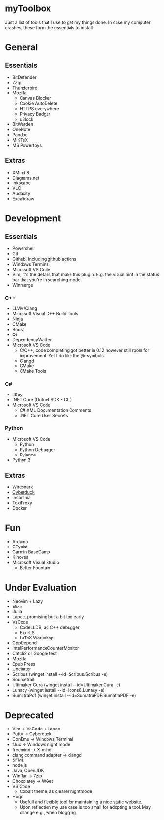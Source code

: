 # myToolbox
Just a list of tools that I use to get my things done.
In case my computer crashes, these form the essentials to install

# General
## Essentials
* BitDefender
* 7Zip
* Thunderbird
* Mozilla
  * Canvas Blocker
  * Cookie AutoDelete
  * HTTPS everywhere
  * Privacy Badger
  * uBlock
* BitWarden
* OneNote
* Pandoc
* MiKTeX
* MS Powertoys

## Extras
* XMind 8
* Diagrams.net
* Inkscape
* VLC
* Audacity
* Excalidraw

# Development
## Essentials
* Powershell
* Git
* Github, including github actions
* Windows Terminal
* Microsoft VS Code
 * Vim, it's the details that make this plugin. E.g. the visual hint in the status bar that you're in searching mode
* Winmerge

### C++ 
* LLVM/Clang
* Microsoft Visual C++ Build Tools
* Ninja
* CMake
* Boost
* Qt
* DependencyWalker
* Microsoft VS Code
  * C/C++, code completing got better in 0.12 however still room for improvement. Yet I do like the @-symbols.
  * Clangd
  * CMake 
  * CMake Tools

### C#
* IlSpy
* .NET Core (Dotnet SDK - CLI)
* Microsoft VS Code
  * C# XML Documentation Comments
  * .NET Core User Secrets


### Python
* Microsoft VS Code
  * Python
  * Python Debugger
  * Pylance
* Python 3

## Extras
* Wireshark
* [Cyberduck](https://cyberduck.io)
* Insomnia
* ToxiProxy
* Docker

# Fun
* Arduino
* GTypist
* Garmin BaseCamp
* Kinovea
* Microsoft Visual Studio
  * Better Fountain


# Under Evaluation
* Neovim + Lazy
* Elixir
* Julia 
* Lapce, promising but a bit too early
* VsCode
  * CodeLLDB, ad C++ debugger
  * ElixirLS
  * LaTeX Workshop
* CppDepend
* IntelPerformanceCounterMonitor
* Catch2 or Google test
* Mozilla
 * Epub Press
 * Unclutter
* Scribus (winget install --id=Scribus.Scribus  -e)
* Sourcetrail
* Ultimaker Cura (winget install --id=Ultimaker.Cura  -e)
* Lunacy (winget install --id=Icons8.Lunacy  -e)
* SumatraPdf (winget install --id=SumatraPDF.SumatraPDF  -e)

# Deprecated
* Vim -> VsCode + Lapce
* Putty -> Cyberduck
* ConEmu -> Windows Terminal
* f.lux -> Windows night mode
* freemind -> X-mind
* clang command adapter -> clangd
* SFML
* node.js
* Java, OpenJDK 
* WinRar -> 7zip
* Chocolatey -> WGet
* VS Code
  * Cobalt theme, as clearer nightmode
* Hugo
  * Usefull and flexible tool for maintaining a nice static website.
  * Upon reflection my use case is too small for adopting a tool. May change e.g., when blogging
